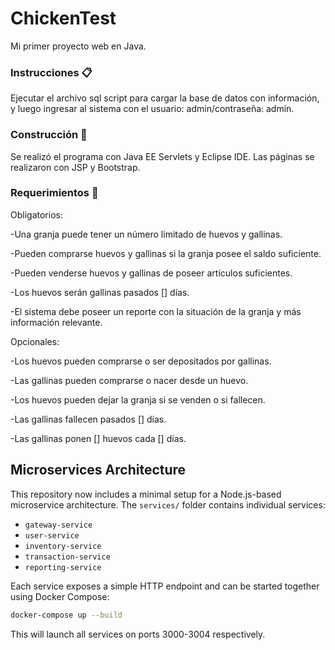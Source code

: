 # ChickenTest
Mi primer proyecto web en Java.

### Instrucciones 📋
Ejecutar el archivo sql script para cargar la base de datos con información, y luego ingresar al sistema con el usuario: admin/contraseña: admin.

### Construcción 🔧
Se realizó el programa con Java EE Servlets y Eclipse IDE. Las páginas se realizaron con JSP y Bootstrap.

### Requerimientos 🚀
Obligatorios:

-Una granja puede tener un número limitado de huevos y gallinas. 

-Pueden comprarse huevos y gallinas si la granja posee el saldo suficiente.

-Pueden venderse huevos y gallinas de poseer artículos suficientes. 

-Los huevos serán gallinas pasados [] días. 

-El sistema debe poseer un reporte con la situación de la granja y más información relevante. 


Opcionales:

-Los huevos pueden comprarse o ser depositados por gallinas. 

-Las gallinas pueden comprarse o nacer desde un huevo. 

-Los huevos pueden dejar la granja si se venden o si fallecen. 

-Las gallinas fallecen pasados [] días. 

-Las gallinas ponen [] huevos cada [] días. 

## Microservices Architecture

This repository now includes a minimal setup for a Node.js-based microservice architecture.
The `services/` folder contains individual services:

- `gateway-service`
- `user-service`
- `inventory-service`
- `transaction-service`
- `reporting-service`

Each service exposes a simple HTTP endpoint and can be started together using Docker Compose:

```bash
docker-compose up --build
```

This will launch all services on ports 3000-3004 respectively.
